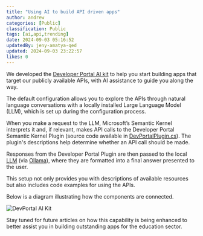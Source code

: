 ```yaml
---
title: "Using AI to build API driven apps"
author: andrew
categories: [Public]
classification: Public
tags: [ai,api,trending]
date: 2024-09-03 05:16:52 
updatedBy: jeny-amatya-qed
updated: 2024-09-03 23:22:57 
likes: 0
---
```


We developed the [Developer Portal AI kit](https://github.com/qed-developerportal/devportal-ai-kit) to help you start building apps that target our publicly available APIs, with AI assistance to guide you along the way.

The default configuration allows you to explore the APIs through natural language conversations with a locally installed Large Language Model (LLM), which is set up during the configuration process.

When you make a request to the LLM, Microsoft’s Semantic Kernel interprets it and, if relevant, makes API calls to the Developer Portal Semantic Kernel Plugin (source code available in [DevPortalPlugin.cs](https://github.com/QED-DeveloperPortal/DevPortal-AI-Kit/blob/main/Plugins/DevPortalPlugin.cs)). The plugin's descriptions help determine whether an API call should be made.

Responses from the Developer Portal Plugin are then passed to the local [LLM](https://llama.meta.com/) (via [Ollama](https://ollama.com)), where they are formatted into a final answer presented to the user.

This setup not only provides you with descriptions of available resources but also includes code examples for using the APIs.

Below is a diagram illustrating how the components are connected.

![DevPortal AI Kit](https://sadevportal3.blob.core.windows.net/root/post/devportal_ai_kit.png)

Stay tuned for future articles on how this capability is being enhanced to better assist you in building outstanding apps for the education sector.
